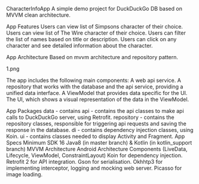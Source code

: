 CharacterInfoApp
A simple demo project for DuckDuckGo DB based on MVVM clean architecture.

App Features
Users can view list of Simpsons character of their choice.
Users can view list of The Wire character of their choice.
Users can filter the list of names based on title or description.
Users can click on any character and see detailed information about the character.

App Architecture
Based on mvvm architecture and repository pattern.

1.png

The app includes the following main components:
A web api service.
A repository that works with the database and the api service, providing a unified data interface.
A ViewModel that provides data specific for the UI.
The UI, which shows a visual representation of the data in the ViewModel.

App Packages
data - contains
api - contains the api classes to make api calls to DuckDuckGo server, using Retrofit.
repository - contains the repository classes, responsible for triggering api requests and saving the response in the database.
di - contains dependency injection classes, using Koin.
ui - contains classes needed to display Activity and Fragment.
App Specs
Minimum SDK 16
Java8 (in master branch) & Kotlin (in kotlin_support branch)
MVVM Architecture
Android Architecture Components (LiveData, Lifecycle, ViewModel, ConstraintLayout)
Koin for dependency injection.
Retrofit 2 for API integration.
Gson for serialisation.
Okhhtp3 for implementing interceptor, logging and mocking web server.
Picasso for image loading.
